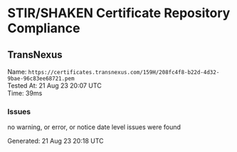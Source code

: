 # STIR/SHAKEN Certificate Repository Compliance

## TransNexus

Name: `https://certificates.transnexus.com/159H/208fc4f8-b22d-4d32-9bae-96c83ee68721.pem`\
Tested At: 21 Aug 23 20:07 UTC\
Time: 39ms

### Issues

no warning, or error, or notice date level issues were found

Generated: 21 Aug 23 20:18 UTC
